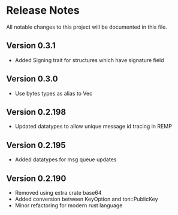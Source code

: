 # Release Notes

All notable changes to this project will be documented in this file.

## Version 0.3.1

- Added Signing trait for structures which have signature field

## Version 0.3.0

- Use bytes types as alias to Vec<u8>

## Version 0.2.198

- Updated datatypes to allow unique message id tracing in REMP

## Version 0.2.195

- Added datatypes for msg queue updates

## Version 0.2.190

- Removed using extra crate base64
- Added conversion between KeyOption and ton::PublicKey
- Minor refactoring for modern rust language